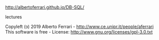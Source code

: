 http://albertoferrari.github.io/DB-SQL/

lectures

Copyleft (ɔ) 2019 Alberto Ferrari - http://www.ce.unipr.it/people/aferrari 
This software is free - License: http://www.gnu.org/licenses/gpl-3.0.txt
